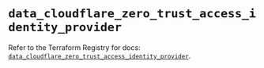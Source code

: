# `data_cloudflare_zero_trust_access_identity_provider`

Refer to the Terraform Registry for docs: [`data_cloudflare_zero_trust_access_identity_provider`](https://registry.terraform.io/providers/cloudflare/cloudflare/5.2.0/docs/data-sources/zero_trust_access_identity_provider).

